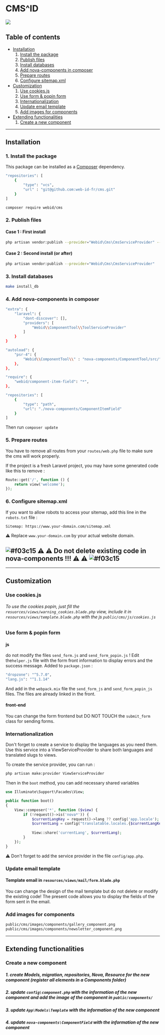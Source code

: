 # CMS^ID

![](https://img.shields.io/badge/license-MIT-blue.svg?style=flat-square)

## Table of contents
* [Installation](#installation)
  1. [Install the package](#install-the-package)
  2. [Publish files](#publish-files)
  3. [Install databases](#install-databases)
  4. [Add nova-components in composer](#add-nova-components)
  5. [Prepare routes](#prepare-routes)
  6. [Configure sitemap.xml](#configure-sitemap)
* [Customization](#customization)
  1. [Use cookies.js](#use-cookies-js)
  2. [Use form & popin form](#use-form-popin)
  3. [Internationalization](#language-front)
  4. [Update email template](#update-mail-template)
  5. [Add images for components](#add-image-components)
* [Extending functionalities](#extending-cms)
  1. [Create a new component](#create-new-component)

---

<a id="installation"></a>
## Installation
<a id="install-the-package"></a>
### 1. Install the package

This package can be installed as a [Composer](https://getcomposer.org/) dependency.

```bash
"repositories": [
    {
        "type": "vcs",
        "url" : "git@github.com:web-id-fr/cms.git"
    }
]
```

```bash
composer require webid/cms
```

<a id="publish-files"></a>

### 2. Publish files
#### Case 1 : First install
```bash
php artisan vendor:publish --provider="Webid\Cms\CmsServiceProvider" --force
```
#### Case 2 : Second install (or after)
```bash
php artisan vendor:publish --provider="Webid\Cms\CmsServiceProvider"
```

<a id="install-databases"></a>
### 3. Install databases

```bash
make install_db
```

<a id="add-nova-components"></a>
### 4. Add nova-components in composer 

```bash
"extra": {
    "laravel": {
        "dont-discover": [],
        "providers": [
            "Webid\\ComponentTool\\ToolServiceProvider"
        ]
    }
}
```  
```bash
"autoload": {
    "psr-4": {
        "Webid\\ComponentTool\\" : "nova-components/ComponentTool/src/"
    },
},
```  
```bash
"require": {
    "webid/component-item-field": "*",
},

"repositories": [
    {
        "type": "path",
        "url": "./nova-components/ComponentItemField"
    }
]
```

Then run `composer update`

<a id="prepare-routes"></a>
### 5. Prepare routes

You have to remove all routes from your `routes/web.php` file to make sure
the cms will work properly.

If the project is a fresh Laravel project, you may have some generated code like this to remove :
```php
Route::get('/', function () {
    return view('welcome');
});
 ```

<a id="configure-sitemap"></a>
### 6. Configure sitemap.xml

If you want to allow robots to access your sitemap, add this line in the `robots.txt` file :
```
Sitemap: https://www.your-domain.com/sitemap.xml
```
⚠ Replace `www.your-domain.com` by your actual website domain.

## ![#f03c15](https://placehold.it/15/f03c15/000000?text=+) ⚠ ⚠ Do not delete existing code in nova-components !!!  ⚠ ⚠ ![#f03c15](https://placehold.it/15/f03c15/000000?text=+)

---

<a id="customization"></a>
## Customization

<a id="use-cookies-js"></a>
### Use cookies.js
###### To use the cookies popin, just fill the ``resuorces/views/warning_cookies.blade.php`` view, include it in ``resources/views/template.blade.php`` with the js ``public/cms/js/cookies.js``

<a id="use-form-popin"></a>
### Use form & popin form
#### js
do not modify the files `send_form.js` and `send_form_popin.js` !
Edit the`helper.js` file with the form front information to display errors and the success message.
Added to `package.json` :
```bash
"dropzone": "^5.7.0",
"lang.js": "^1.1.14"
```
And add in the `webpack.mix` file the `send_form_js` and `send_form_popin_js` files. The files are already linked in the front.
#### front-end
You can change the form frontend but DO NOT TOUCH the `submit_form` class for sending forms.

<a id="language-front"></a>
### Internationalization
Don't forget to create a service to display the languages as you need them.
Use this service into a ViewServiceProvider to share both languages and translated slugs to views.

To create the service provider, you can run :
```bash
php artisan make:provider ViewServiceProvider
```

Then in the `boot` method, you can add necessary shared variables
```php
use Illuminate\Support\Facades\View;

public function boot()
{
    View::composer('*', function ($view) {
        if (!request()->is('nova*')) {
            $currentLangKey = request()->lang ?? config('app.locale');
            $currentLang = config("translatable.locales.{$currentLangKey}");
            
            View::share('currentLang', $currentLang);
        }
    });
}
```

⚠ Don't forget to add the service provider in the file `config/app.php`.

<a id="update-mail-template"></a>
### Update email template
#### Template email in `resources/views/mail/form.blade.php`
You can change the design of the mail template but do not delete or modify the existing code! The present code allows you to display the fields of the form sent in the email.

<a id="add-image-components"></a>
### Add images for components

```bash
public/cms/images/components/gallery_component.png
public/cms/images/components/newsletter_component.png
```

---

<a id="extending-cms"></a>
## Extending functionalities
<a id="create-new-component"></a>
### Create a new component
##### 1. create Models, migration, repositories, Nova, Resource for the new component (register all elements in a Components folder)
##### 2. update `config\component.php` with the information of the new component and add the image of the component in `public/components/`
##### 3. update `App\Models\Template` with the information of the new component
##### 4. update `nova-components\ComponentField` with the information of the new component
